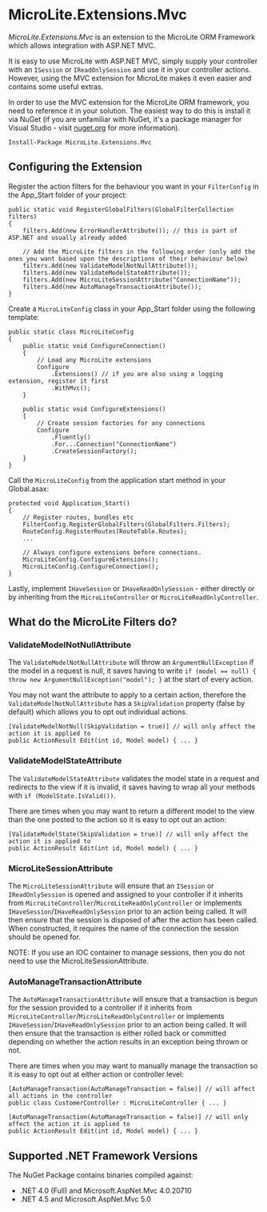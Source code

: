 MicroLite.Extensions.Mvc
========================

_MicroLite.Extensions.Mvc_ is an extension to the MicroLite ORM Framework which allows integration with ASP.NET MVC.

It is easy to use MicroLite with ASP.NET MVC, simply supply your controller with an `ISession` or `IReadOnlySession` and use it in your controller actions. However, using the MVC extension for MicroLite makes it even easier and contains some useful extras.

In order to use the MVC extension for the MicroLite ORM framework, you need to reference it in your solution. The easiest way to do this is install it via NuGet (if you are unfamiliar with NuGet, it's a package manager for Visual Studio - visit [nuget.org](http://www.nuget.org/) for more information).

    Install-Package MicroLite.Extensions.Mvc

## Configuring the Extension

Register the action filters for the behaviour you want in your `FilterConfig` in the App_Start folder of your project:

    public static void RegisterGlobalFilters(GlobalFilterCollection filters)
    {
        filters.Add(new ErrorHandlerAttribute()); // this is part of ASP.NET and usually already added

        // Add the MicroLite filters in the following order (only add the ones you want based upon the descriptions of their behaviour below)
        filters.Add(new ValidateModelNotNullAttribute());
        filters.Add(new ValidateModelStateAttribute());
        filters.Add(new MicroLiteSessionAttribute("ConnectionName"));
        filters.Add(new AutoManageTransactionAttribute());
    }

Create a `MicroLiteConfig` class in your App_Start folder using the following template:

    public static class MicroLiteConfig
    {
        public static void ConfigureConnection()
        {
            // Load any MicroLite extensions
            Configure
                .Extensions() // if you are also using a logging extension, register it first
                .WithMvc();
        }

        public static void ConfigureExtensions()
        {
            // Create session factories for any connections
            Configure
                .Fluently()
                .For...Connection("ConnectionName")
                .CreateSessionFactory();
        }
    }

Call the `MicroLiteConfig` from the application start method in your Global.asax:

    protected void Application_Start()
    {
        // Register routes, bundles etc
        FilterConfig.RegisterGlobalFilters(GlobalFilters.Filters);
        RouteConfig.RegisterRoutes(RouteTable.Routes);
        ...

        // Always configure extensions before connections.
        MicroLiteConfig.ConfigureExtensions();
        MicroLiteConfig.ConfigureConnection();
    }

Lastly, implement `IHaveSession` or `IHaveReadOnlySession` - either directly or by inheriting from the `MicroLiteController` or `MicroLiteReadOnlyController`.

## What do the MicroLite Filters do?

### ValidateModelNotNullAttribute

The `ValidateModelNotNullAttribute` will throw an `ArgumentNullException` if the model in a request is null, it saves having to write `if (model == null) { throw new ArgumentNullException("model"); }` at the start of every action.

You may not want the attribute to apply to a certain action, therefore the `ValidateModelNotNullAttribute` has a `SkipValidation` property (false by default) which allows you to opt out individual actions.

    [ValidateModelNotNull(SkipValidation = true)] // will only affect the action it is applied to
    public ActionResult Edit(int id, Model model) { ... }

### ValidateModelStateAttribute

The `ValidateModelStateAttribute` validates the model state in a request and redirects to the view if it is invalid, it saves having to wrap all your methods with `if (ModelState.IsValid())`.

There are times when you may want to return a different model to the view than the one posted to the action so it is easy to opt out an action:

    [ValidateModelState(SkipValidation = true)] // will only affect the action it is applied to
    public ActionResult Edit(int id, Model model) { ... }

### MicroLiteSessionAttribute

The `MicroLiteSessionAttribute` will ensure that an `ISession` or `IReadOnlySession` is opened and assigned to your controller if it inherits from `MicroLiteController`/`MicroLiteReadOnlyController` or implements `IHaveSession`/`IHaveReadOnlySession` prior to an action being called. It will then ensure that the session is disposed of after the action has been called. When constructed, it requires the name of the connection the session should be opened for.

NOTE: If you use an IOC container to manage sessions, then you do not need to use the MicroLiteSessionAttribute.

### AutoManageTransactionAttribute

The `AutoManageTransactionAttribute` will ensure that a transaction is begun for the session provided to a controller if it inherits from `MicroLiteController`/`MicroLiteReadOnlyController` or implements `IHaveSession`/`IHaveReadOnlySession` prior to an action being called. It will then ensure that the transaction is either rolled back or committed depending on whether the action results in an exception being thrown or not.

There are times when you may want to manually manage the transaction so it is easy to opt out at either action or controller level:

    [AutoManageTransaction(AutoManageTransaction = false)] // will affect all actions in the controller
    public class CustomerController : MicroLiteController { ... }

    [AutoManageTransaction(AutoManageTransaction = false)] // will only affect the action it is applied to
    public ActionResult Edit(int id, Model model) { ... }

## Supported .NET Framework Versions

The NuGet Package contains binaries compiled against:

* .NET 4.0 (Full) and Microsoft.AspNet.Mvc 4.0.20710
* .NET 4.5 and Microsoft.AspNet.Mvc 5.0